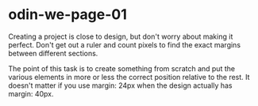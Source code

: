 # odin-we-page-01
Creating a project is close to design, but don't worry about making it perfect. Don't get out a ruler and count pixels to find the exact margins between different sections.

The point of this task is to create something from scratch and put the various elements in more or less the correct position relative to the rest. It doesn't matter if you use margin: 24px when the design actually has margin: 40px.